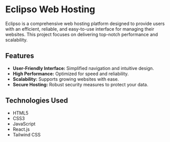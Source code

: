 # Eclipso Web Hosting

Eclipso is a comprehensive web hosting platform designed to provide users with an efficient, reliable, and easy-to-use interface for managing their websites. This project focuses on delivering top-notch performance and scalability.

## Features

- **User-Friendly Interface:** Simplified navigation and intuitive design.
- **High Performance:** Optimized for speed and reliability.
- **Scalability:** Supports growing websites with ease.
- **Secure Hosting:** Robust security measures to protect your data.

## Technologies Used

- HTML5
- CSS3
- JavaScript
- React.js
- Tailwind CSS
